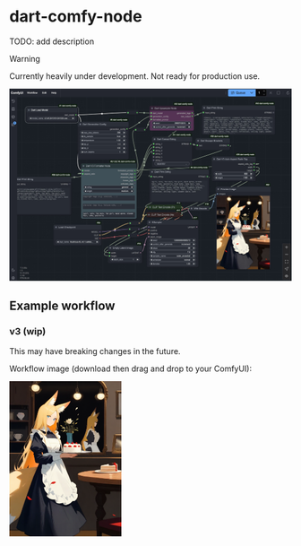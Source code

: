 # dart-comfy-node 

TODO: add description

> [!WARNING]
> Currently heavily under development. Not ready for production use.

![](./assets/images/screenshot-01.jpg)

## Example workflow

### v3 (wip)

This may have breaking changes in the future.

Workflow image (download then drag and drop to your ComfyUI):

<img src="./assets/workflows/v3_test_ug.png" width="200" >



